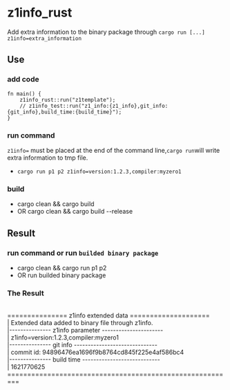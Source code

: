 # z1info_rust

Add extra information to the binary package through `cargo run [...] z1info=extra_information`

## Use

### add code

```no_run
fn main() {
    z1info_rust::run("z1template");
    // z1info_test::run("z1_info:{z1_info},git_info:{git_info},build_time:{build_time}");
}
```

### run command

`z1info=` must be placed at the end of the command line,`cargo run`will write extra information to tmp file.

- `cargo run p1 p2 z1info=version:1.2.3,compiler:myzero1`

### build

- cargo clean && cargo build
- OR cargo clean && cargo build --release

## Result

### run command or run `builded binary package`

- cargo clean && cargo run p1 p2
- OR run builded binary package

### The Result

<br/>=============== z1info extended data ====================
<br/>| Extended data added to binary file through z1info.
<br/>|--------------- z1info parameter ----------------------
<br/>| z1info=version:1.2.3,compiler:myzero1
<br/>|--------------- git info ------------------------------
<br/>| commit id: 94896476ea1696f9b8764cd845f225e4af586bc4
<br/>|--------------- build time ----------------------------
<br/>| 1621770625
<br/>=========================================================

